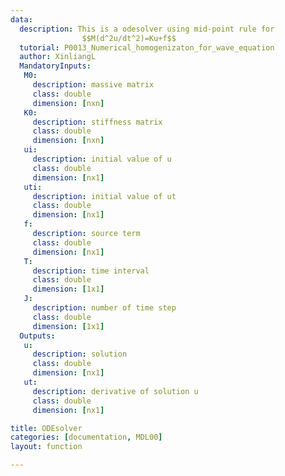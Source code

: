 ```yaml
---
data:
  description: This is a odesolver using mid-point rule for
                $$M(d^2u/dt^2)=Ku+f$$
  tutorial: P0013_Numerical_homogenizaton_for_wave_equation
  author: XinliangL
  MandatoryInputs:   
   M0: 
     description: massive matrix 
     class: double
     dimension: [nxn]
   K0:
     description: stiffness matrix  
     class: double
     dimension: [nxn]
   ui:
     description: initial value of u
     class: double
     dimension: [nx1]
   uti:
     description: initial value of ut
     class: double
     dimension: [nx1]
   f:
     description: source term
     class: double
     dimension: [nx1]
   T:
     description: time interval
     class: double
     dimension: [1x1]
   J:
     description: number of time step
     class: double
     dimension: [1x1]
  Outputs:
   u:
     description: solution
     class: double
     dimension: [nx1]
   ut:
     description: derivative of solution u
     class: double
     dimension: [nx1]

title: ODEsolver
categories: [documentation, MDL00]
layout: function

---
```

